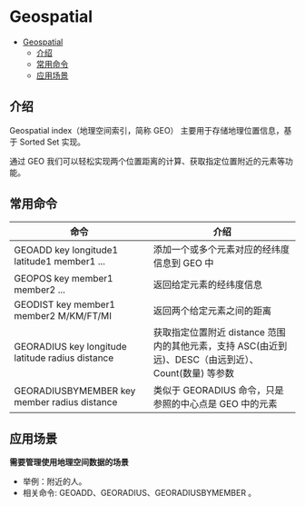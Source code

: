 # Geospatial
- [Geospatial](#geospatial)
  - [介绍](#介绍)
  - [常用命令](#常用命令)
  - [应用场景](#应用场景)

## 介绍

Geospatial index（地理空间索引，简称 GEO） 主要用于存储地理位置信息，基于 Sorted Set 实现。

通过 GEO 我们可以轻松实现两个位置距离的计算、获取指定位置附近的元素等功能。

## 常用命令

| 命令                                             | 介绍                                                                                                 |
| ------------------------------------------------ | ---------------------------------------------------------------------------------------------------- |
| GEOADD key longitude1 latitude1 member1 ...      | 添加一个或多个元素对应的经纬度信息到 GEO 中                                                          |
| GEOPOS key member1 member2 ...                   | 返回给定元素的经纬度信息                                                                             |
| GEODIST key member1 member2 M/KM/FT/MI           | 返回两个给定元素之间的距离                                                                           |
| GEORADIUS key longitude latitude radius distance | 获取指定位置附近 distance 范围内的其他元素，支持 ASC(由近到远)、DESC（由远到近）、Count(数量) 等参数 |
| GEORADIUSBYMEMBER key member radius distance     | 类似于 GEORADIUS 命令，只是参照的中心点是 GEO 中的元素                                               |

## 应用场景
**需要管理使用地理空间数据的场景**

- 举例：附近的人。
- 相关命令: GEOADD、GEORADIUS、GEORADIUSBYMEMBER 。

